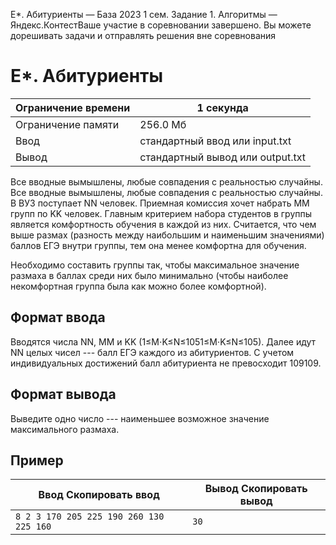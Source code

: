 E\*. Абитуриенты — База 2023 1 сем. Задание 1. Алгоритмы — Яндекс.КонтестВаше
участие в соревновании завершено. Вы можете дорешивать задачи и отправлять
решения вне соревнования

# E\*. Абитуриенты

| Ограничение времени | 1 секунда                        |
| ------------------- | -------------------------------- |
| Ограничение памяти  | 256.0 Мб                         |
| Ввод                | стандартный ввод или input.txt   |
| Вывод               | стандартный вывод или output.txt |

Все вводные вымышлены, любые совпадения с реальностью случайны.Все вводные вымышлены, любые совпадения с реальностью случайны.
В ВУЗ поступает NN человек. Приемная комиссия хочет набрать MM групп по KK
человек. Главным критерием набора студентов в группы является комфортность
обучения в каждой из них. Считается, что чем выше размах (разность между
наибольшим и наименьшим значениями) баллов ЕГЭ внутри группы, тем она менее
комфортна для обучения.

Необходимо составить группы так, чтобы максимальное значение размаха в баллах
среди них было минимально (чтобы наиболее некомфортная группа была как можно
более комфортной).

## Формат ввода

Вводятся числа NN, MM и KK (1≤M⋅K≤N≤1051≤M⋅K≤N≤105). Далее идут NN целых чисел
--- балл ЕГЭ каждого из абитуриентов. С учетом индивидуальных достижений балл
абитуриента не превосходит 109109.

## Формат вывода

Выведите одно число --- наименьшее возможное значение максимального размаха.

## Пример

| Ввод Скопировать ввод                    | Вывод Скопировать вывод |
| ---------------------------------------- | ----------------------- |
| `8 2 3 170 205 225 190 260 130 225 160 ` | `30 `                   |
